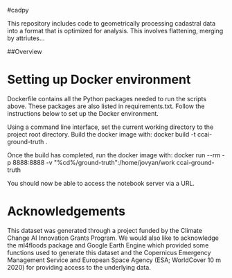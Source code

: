 #cadpy

This repository includes code to geometrically processing cadastral data into a format that is optimized for analysis. This involves flattening, merging by attriutes...


##Overview


# Setting up Docker environment
Dockerfile contains all the Python packages needed to run the scripts above. These packages are also listed in requirements.txt. Follow the instructions below to set up the Docker environment.

Using a command line interface, set the current working directory to the project root directory. Build the docker image with: docker build -t ccai-ground-truth .

Once the build has completed, run the docker image with: docker run --rm -p 8888:8888 -v "%cd%/ground-truth":/home/jovyan/work ccai-ground-truth

You should now be able to access the notebook server via a URL.

# Acknowledgements
This dataset was generated through a project funded by the Climate Change AI Innovation Grants Program. We would also like to acknowledge the ml4floods package and Google Earth Engine which provided some functions used to generate this dataset and the Copernicus Emergency Management Service and European Space Agency (ESA; WorldCover 10 m 2020) for providing access to the underlying data.